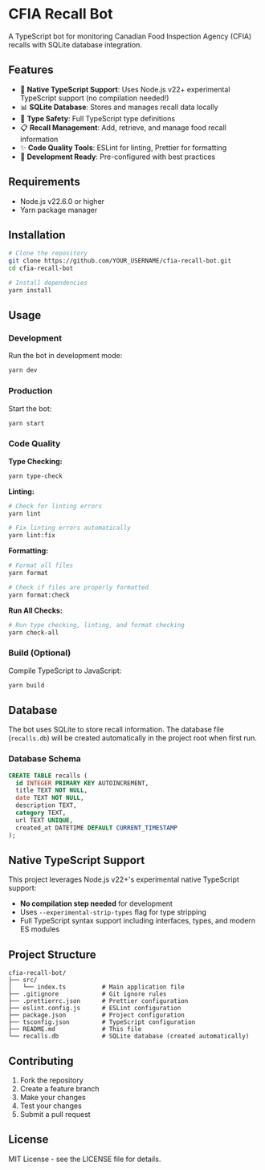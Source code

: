 # CFIA Recall Bot

A TypeScript bot for monitoring Canadian Food Inspection Agency (CFIA) recalls with SQLite database integration.

## Features

- 🤖 **Native TypeScript Support**: Uses Node.js v22+ experimental TypeScript support (no compilation needed!)
- 📊 **SQLite Database**: Stores and manages recall data locally
- 🔄 **Type Safety**: Full TypeScript type definitions
- 📋 **Recall Management**: Add, retrieve, and manage food recall information
- ✨ **Code Quality Tools**: ESLint for linting, Prettier for formatting
- 🚀 **Development Ready**: Pre-configured with best practices

## Requirements

- Node.js v22.6.0 or higher
- Yarn package manager

## Installation

```bash
# Clone the repository
git clone https://github.com/YOUR_USERNAME/cfia-recall-bot.git
cd cfia-recall-bot

# Install dependencies
yarn install
```

## Usage

### Development

Run the bot in development mode:

```bash
yarn dev
```

### Production

Start the bot:

```bash
yarn start
```

### Code Quality

**Type Checking:**

```bash
yarn type-check
```

**Linting:**

```bash
# Check for linting errors
yarn lint

# Fix linting errors automatically
yarn lint:fix
```

**Formatting:**

```bash
# Format all files
yarn format

# Check if files are properly formatted
yarn format:check
```

**Run All Checks:**

```bash
# Run type checking, linting, and format checking
yarn check-all
```

### Build (Optional)

Compile TypeScript to JavaScript:

```bash
yarn build
```

## Database

The bot uses SQLite to store recall information. The database file (`recalls.db`) will be created automatically in the project root when first run.

### Database Schema

```sql
CREATE TABLE recalls (
  id INTEGER PRIMARY KEY AUTOINCREMENT,
  title TEXT NOT NULL,
  date TEXT NOT NULL,
  description TEXT,
  category TEXT,
  url TEXT UNIQUE,
  created_at DATETIME DEFAULT CURRENT_TIMESTAMP
);
```

## Native TypeScript Support

This project leverages Node.js v22+'s experimental native TypeScript support:

- **No compilation step needed** for development
- Uses `--experimental-strip-types` flag for type stripping
- Full TypeScript syntax support including interfaces, types, and modern ES modules

## Project Structure

```
cfia-recall-bot/
├── src/
│   └── index.ts          # Main application file
├── .gitignore            # Git ignore rules
├── .prettierrc.json      # Prettier configuration
├── eslint.config.js      # ESLint configuration
├── package.json          # Project configuration
├── tsconfig.json         # TypeScript configuration
├── README.md             # This file
└── recalls.db            # SQLite database (created automatically)
```

## Contributing

1. Fork the repository
2. Create a feature branch
3. Make your changes
4. Test your changes
5. Submit a pull request

## License

MIT License - see the LICENSE file for details.
